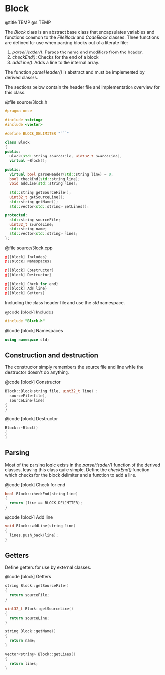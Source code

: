 # Block
@title TEMP
@s TEMP

The *Block* class is an abstract base class that encapsulates variables and functions common to the *FileBlock* and *CodeBlock* classes. Three functions are defined for use when parsing blocks out of a literate file:

1. *parseHeader()*: Parses the name and modifiers from the header.
2. *checkEnd()*: Checks for the end of a block.
3. *addLine()*: Adds a line to the internal array.

The function *parseHeader()* is abstract and must be implemented by derived classes.

The sections below contain the header file and implementation overview for this class.

@file source/Block.h
```cpp
#pragma once

#include <string>
#include <vector>

#define BLOCK_DELIMITER "```"

class Block
{
public:
  Block(std::string sourceFile, uint32_t sourceLine);
  virtual ~Block();

public:
  virtual bool parseHeader(std::string line) = 0;
  bool checkEnd(std::string line);
  void addLine(std::string line);

  std::string getSourceFile();
  uint32_t getSourceLine();
  std::string getName();
  std::vector<std::string> getLines();

protected:
  std::string sourceFile;
  uint32_t sourceLine;
  std::string name;
  std::vector<std::string> lines;
};
```

@file source/Block.cpp
```cpp
@{[block] Includes}
@{[block] Namespaces}

@{[block] Constructor}
@{[block] Destructor}

@{[block] Check for end}
@{[block] Add line}
@{[block] Getters}
```

Including the class header file and use the *std* namespace.

@code [block] Includes
```cpp
#include "Block.h"
```

@code [block] Namespaces
```cpp
using namespace std;
```

## Construction and destruction

The constructor simply remembers the source file and line while the destructor doesn't do anything.

@code [block] Constructor
```cpp
Block::Block(string file, uint32_t line) : 
  sourceFile(file),
  sourceLine(line)
{
}
```

@code [block] Destructor
```cpp
Block::~Block()
{
}
```

## Parsing

Most of the parsing logic exists in the *parseHeader()* function of the derived classes, leaving this class quite simple. Define the *checkEnd()* function which checks for the block delimiter and a function to add a line.

@code [block] Check for end
```cpp
bool Block::checkEnd(string line)
{
  return (line == BLOCK_DELIMITER);
}
```

@code [block] Add line
```cpp
void Block::addLine(string line)
{
  lines.push_back(line);
}
```

## Getters

Define getters for use by external classes.

@code [block] Getters
```cpp
string Block::getSourceFile()
{
  return sourceFile;
}

uint32_t Block::getSourceLine()
{
  return sourceLine;
}

string Block::getName()
{
  return name;
}

vector<string> Block::getLines()
{
  return lines;
}
```
